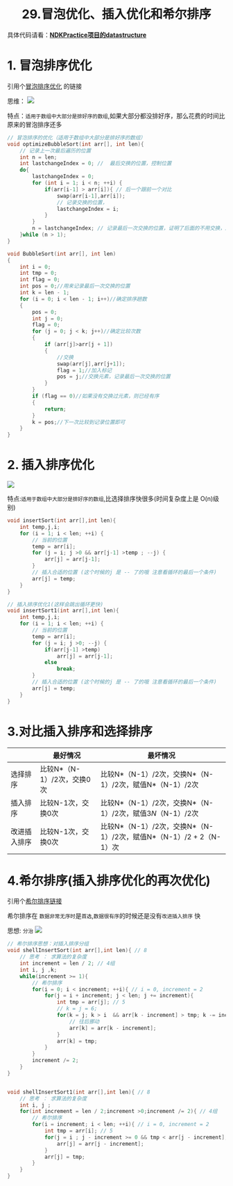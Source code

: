 # <center>29.冒泡优化、插入优化和希尔排序<center>

具体代码请看：**[NDKPractice项目的datastructure](https://github.com/EastUp/NDKPractice/tree/master/datastructure28bubbleselectsort)**


# 1. 冒泡排序优化

引用个[冒泡排序优化](https://blog.csdn.net/hansionz/article/details/80822494) 的链接

思维：
![](../pic/冒泡排序优化.png)

特点：`适用于数组中大部分是排好序的数组`,如果大部分都没排好序，那么花费的时间比原来的冒泡排序还多

```c++
// 冒泡排序的优化（适用于数组中大部分是排好序的数组）
void optimizeBubbleSort(int arr[], int len){
    // 记录上一次最后遍历的位置
    int n = len;
    int lastchangeIndex = 0; //  最后交换的位置，控制位置
    do{
        lastchangeIndex = 0;
        for (int i = 1; i < n; ++i) {
            if(arr[i-1] > arr[i]){ // 后一个跟前一个对比
                swap(arr[i-1],arr[i]);
                // 记录交换的位置，
                lastchangeIndex = i;
            }
        }
        n = lastchangeIndex; // 记录最后一次交换的位置，证明了后面的不用交换，顺序是对的，可以避免下次循环的判断
    }while (n > 1);
}

void BubbleSort(int arr[], int len)
{
	int i = 0;
	int tmp = 0;
	int flag = 0;
	int pos = 0;//用来记录最后一次交换的位置
	int k = len - 1;
	for (i = 0; i < len - 1; i++)//确定排序趟数
	{
		pos = 0;
		int j = 0;
		flag = 0;
		for (j = 0; j < k; j++)//确定比较次数
		{
			if (arr[j]>arr[j + 1])
			{
				//交换
				swap(arr[j],arr[j+1]);
				flag = 1;//加入标记
				pos = j;//交换元素，记录最后一次交换的位置
			}
		}
		if (flag == 0)//如果没有交换过元素，则已经有序
		{
			return;
		}
		k = pos;//下一次比较到记录位置即可
	}
}


```

# 2. 插入排序优化

![](../pic/插入排序优化.png)

特点:`适用于数组中大部分是排好序的数组`,比选择排序快很多(时间复杂度上是 O(n)级别)

```c++
void insertSort(int arr[],int len){
    int temp,j,i;
    for (i = 1; i < len; ++i) {
        // 当前的位置
        temp = arr[i];
        for (j = i; j >0 && arr[j-1] >temp ; --j) {
            arr[j] = arr[j-1];
        }
        // 插入合适的位置 (这个时候的j 是 -- 了的哦 注意看循环的最后一个条件)
        arr[j] = temp;
    }
}

// 插入排序优化1(这样会跳出循环更快)
void insertSort1(int arr[],int len){
    int temp,j,i;
    for (i = 1; i < len; ++i) {
        // 当前的位置
        temp = arr[i];
        for (j = i; j >0; --j) {
            if(arr[j-1] >temp)
                arr[j] = arr[j-1];
            else
                break;
        }
        // 插入合适的位置 (这个时候的j 是 -- 了的哦 注意看循环的最后一个条件)
        arr[j] = temp;
    }
}
```

# 3.对比插入排序和选择排序

| | 最好情况 | 最坏情况 |
| --------- | --------- | ------------- |
| 选择排序 | 比较N*（N-1）/2次，交换0次 | 比较N*（N-1）/2次，交换N*（N-1）/2次，赋值N*（N-1）/2次 |
| 插入排序 | 比较N-1次，交换0次 | 比较N*（N-1）/2次，交换N*（N-1）/2次，赋值3*N*（N-1）/2次 |
| 改进插入排序 | 比较N-1次，交换0次 | 比较N*（N-1）/2次，交换N*（N-1）/2次，赋值N*（N-1）/2 + 2（N-1）次 |

# 4.希尔排序(插入排序优化的再次优化)

引用个[希尔排序链接]((https://www.cnblogs.com/chengxiao/p/6104371.html))

希尔排序在 `数据非常无序时`是`首选`,`数据很有序`的时候还是没有`改进插入排序` 快

思想: `分治`
![](../pic/希尔排序.png)

```c++
// 希尔排序思想：对插入排序分组
void shellInsertSort(int arr[],int len){ // 8
    // 思考 ： 求算法的复杂度
    int increment = len / 2; // 4组
    int i, j ,k;
    while(increment >= 1){
        // 希尔排序
        for(i = 0; i < increment; ++i){ // i = 0, increment = 2
            for(j = i + increment; j < len; j += increment){
                int tmp = arr[j]; // 5
                // k = j = 6;
                for(k = j; k > i  && arr[k - increment] > tmp; k -= increment){
                    // 往后挪动
                    arr[k] = arr[k - increment];
                }
                arr[k] = tmp;
            }
        }
        increment /= 2;
    }
}


void shellInsertSort1(int arr[],int len){ // 8
    // 思考 ： 求算法的复杂度
    int i, j ;
    for(int increment = len / 2;increment >0;increment /= 2){ // 4组
        // 希尔排序
        for(i = increment; i < len; ++i){ // i = 0, increment = 2
            int tmp = arr[i]; // 5
            for(j = i ; j - increment >= 0 && tmp < arr[j - increment]; j -= increment){
                arr[j] = arr[j - increment];
            }
            arr[j] = tmp;
        }
    }
}

```























